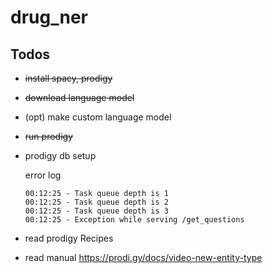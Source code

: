 # drug_ner

## Todos
* ~~install spacy, prodigy~~
* ~~download language model~~
* (opt) make custom language model
* ~~run prodigy~~
* prodigy db setup

    error log
    ```
    00:12:25 - Task queue depth is 1
    00:12:25 - Task queue depth is 2
    00:12:25 - Task queue depth is 3
    00:12:25 - Exception while serving /get_questions
    ```

* read prodigy Recipes
* read manual https://prodi.gy/docs/video-new-entity-type
